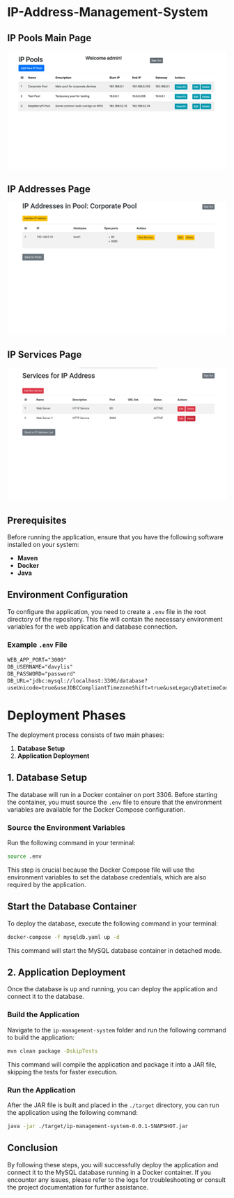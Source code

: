 # IP-Address-Management-System

## IP Pools Main Page

![IP Pools main screen](./assets/ippools.png)

## IP Addresses Page

![IP Addresses screen](./assets/ipaddresses.png)

## IP Services Page

![IP Addresses screen](./assets/ipservices.png)

## Prerequisites

Before running the application, ensure that you have the following software installed on your system:

- **Maven**
- **Docker**
- **Java**

## Environment Configuration

To configure the application, you need to create a `.env` file in the root directory of the repository. This file will contain the necessary environment variables for the web application and database connection.

### Example `.env` File

```dotenv
WEB_APP_PORT="3000"
DB_USERNAME="davylis"
DB_PASSWORD="password"
DB_URL="jdbc:mysql://localhost:3306/database?useUnicode=true&useJDBCCompliantTimezoneShift=true&useLegacyDatetimeCode=false&serverTimezone=UTC"
```

# Deployment Phases

The deployment process consists of two main phases:

1. **Database Setup**
2. **Application Deployment**

## 1. Database Setup

The database will run in a Docker container on port 3306. Before starting the container, you must source the `.env` file to ensure that the environment variables are available for the Docker Compose configuration.

### Source the Environment Variables

Run the following command in your terminal:

```bash
source .env
```

This step is crucial because the Docker Compose file will use the environment variables to set the database credentials, which are also required by the application.

## Start the Database Container

To deploy the database, execute the following command in your terminal:

```bash
docker-compose -f mysqldb.yaml up -d
```

This command will start the MySQL database container in detached mode.

## 2. Application Deployment

Once the database is up and running, you can deploy the application and connect it to the database.

### Build the Application

Navigate to the `ip-management-system` folder and run the following command to build the application:

```bash
mvn clean package -DskipTests
```

This command will compile the application and package it into a JAR file, skipping the tests for faster execution.

### Run the Application

After the JAR file is built and placed in the `./target` directory, you can run the application using the following command:

```bash
java -jar ./target/ip-management-system-0.0.1-SNAPSHOT.jar
```

## Conclusion

By following these steps, you will successfully deploy the application and connect it to the MySQL database running in a Docker container. If you encounter any issues, please refer to the logs for troubleshooting or consult the project documentation for further assistance.


